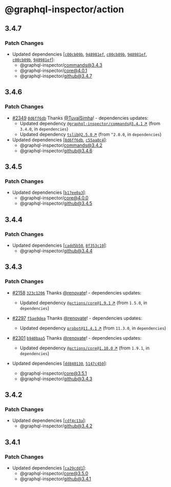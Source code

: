 # @graphql-inspector/action

## 3.4.7

### Patch Changes

- Updated dependencies
  [[`c00cb09b`](https://github.com/kamilkisiela/graphql-inspector/commit/c00cb09b8576efe13745300456679bda0b2675aa),
  [`948981ef`](https://github.com/kamilkisiela/graphql-inspector/commit/948981ef61f2c72e31db982f2547f7ef6b9b48f8),
  [`c00cb09b`](https://github.com/kamilkisiela/graphql-inspector/commit/c00cb09b8576efe13745300456679bda0b2675aa),
  [`948981ef`](https://github.com/kamilkisiela/graphql-inspector/commit/948981ef61f2c72e31db982f2547f7ef6b9b48f8),
  [`c00cb09b`](https://github.com/kamilkisiela/graphql-inspector/commit/c00cb09b8576efe13745300456679bda0b2675aa),
  [`948981ef`](https://github.com/kamilkisiela/graphql-inspector/commit/948981ef61f2c72e31db982f2547f7ef6b9b48f8)]:
  - @graphql-inspector/commands@3.4.3
  - @graphql-inspector/core@4.0.1
  - @graphql-inspector/github@3.4.7

## 3.4.6

### Patch Changes

- [#2349](https://github.com/kamilkisiela/graphql-inspector/pull/2349)
  [`0d6ff6db`](https://github.com/kamilkisiela/graphql-inspector/commit/0d6ff6dbdfd51caffae30715bd66c77e7156a641)
  Thanks [@TuvalSimha](https://github.com/TuvalSimha)! - dependencies updates:
  - Updated dependency
    [`@graphql-inspector/commands@3.4.1` ↗︎](https://www.npmjs.com/package/@graphql-inspector/commands/v/3.4.1)
    (from `3.4.0`, in `dependencies`)
  - Updated dependency [`tslib@2.5.0` ↗︎](https://www.npmjs.com/package/tslib/v/2.5.0) (from
    `^2.0.0`, in `dependencies`)
- Updated dependencies
  [[`0d6ff6db`](https://github.com/kamilkisiela/graphql-inspector/commit/0d6ff6dbdfd51caffae30715bd66c77e7156a641),
  [`c55aa0c4`](https://github.com/kamilkisiela/graphql-inspector/commit/c55aa0c41f37c6cfc88eb9dae36505f4f335b6f0)]:
  - @graphql-inspector/commands@3.4.2
  - @graphql-inspector/github@3.4.6

## 3.4.5

### Patch Changes

- Updated dependencies
  [[`b17ee0a3`](https://github.com/kamilkisiela/graphql-inspector/commit/b17ee0a380a7153bf4c0a1a23e5a725726e51d0f)]:
  - @graphql-inspector/core@4.0.0
  - @graphql-inspector/github@3.4.5

## 3.4.4

### Patch Changes

- Updated dependencies
  [[`cadd5b50`](https://github.com/kamilkisiela/graphql-inspector/commit/cadd5b501c293eb443d031d097e30b0c109d895c),
  [`8f353c10`](https://github.com/kamilkisiela/graphql-inspector/commit/8f353c10e95651d47649b2a30e7ced69d4248ae6)]:
  - @graphql-inspector/github@3.4.4

## 3.4.3

### Patch Changes

- [#2158](https://github.com/kamilkisiela/graphql-inspector/pull/2158)
  [`323c1206`](https://github.com/kamilkisiela/graphql-inspector/commit/323c1206782ffc209f0c007a57cbf240c07c92f3)
  Thanks [@renovate](https://github.com/apps/renovate)! - dependencies updates:

  - Updated dependency
    [`@actions/core@1.9.1` ↗︎](https://www.npmjs.com/package/@actions/core/v/1.9.1) (from `1.5.0`,
    in `dependencies`)

- [#2297](https://github.com/kamilkisiela/graphql-inspector/pull/2297)
  [`f5ae9dea`](https://github.com/kamilkisiela/graphql-inspector/commit/f5ae9dea850871694ef858c59adee1254078840b)
  Thanks [@renovate](https://github.com/apps/renovate)! - dependencies updates:

  - Updated dependency [`probot@11.4.1` ↗︎](https://www.npmjs.com/package/probot/v/11.4.1) (from
    `11.3.0`, in `dependencies`)

- [#2301](https://github.com/kamilkisiela/graphql-inspector/pull/2301)
  [`b940baa5`](https://github.com/kamilkisiela/graphql-inspector/commit/b940baa57c57b60ca135572b378954a8e58dfe50)
  Thanks [@renovate](https://github.com/apps/renovate)! - dependencies updates:
  - Updated dependency
    [`@actions/core@1.10.0` ↗︎](https://www.npmjs.com/package/@actions/core/v/1.10.0) (from `1.9.1`,
    in `dependencies`)
- Updated dependencies
  [[`dd840130`](https://github.com/kamilkisiela/graphql-inspector/commit/dd8401300512497adb4301e1f2004865941b132f),
  [`5147c450`](https://github.com/kamilkisiela/graphql-inspector/commit/5147c4501f75a99092c5e0799cc2cdeb9e77485d)]:
  - @graphql-inspector/core@3.5.1
  - @graphql-inspector/github@3.4.3

## 3.4.2

### Patch Changes

- Updated dependencies
  [[`cdf4c13a`](https://github.com/kamilkisiela/graphql-inspector/commit/cdf4c13a132393716fd68a7b14d19b65b531d382)]:
  - @graphql-inspector/github@3.4.2

## 3.4.1

### Patch Changes

- Updated dependencies
  [[`ca29cdd1`](https://github.com/kamilkisiela/graphql-inspector/commit/ca29cdd11287c44480f1f06d8577f4f1ee1a5d96)]:
  - @graphql-inspector/core@3.5.0
  - @graphql-inspector/github@3.4.1
